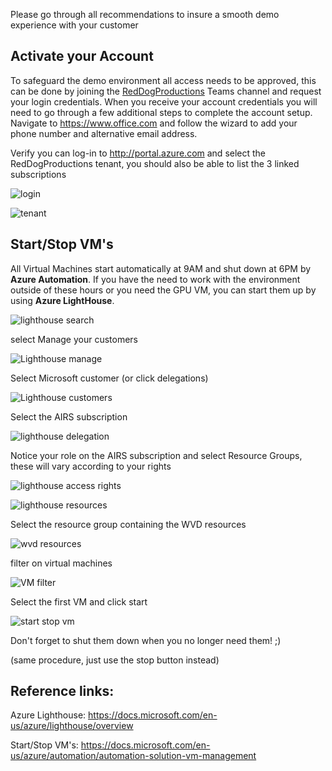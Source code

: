 Please go through all recommendations to insure a smooth demo experience with your customer

## Activate your Account

To safeguard the demo environment all access needs to be approved, this can be done by joining the [RedDogProductions](https://teams.microsoft.com/l/team/19%3a6904744e8f2943ca9d221d5988d42734%40thread.tacv2/conversations?groupId=f6174a3a-7450-417c-87a9-77c85d11aa06&tenantId=72f988bf-86f1-41af-91ab-2d7cd011db47) Teams channel and request your login credentials.
When you receive your account credentials you will need to go through a few additional steps to complete the account setup.
Navigate to https://www.office.com and follow the wizard to add your phone number and alternative email address.

Verify you can log-in to http://portal.azure.com and select the RedDogProductions tenant, you should also be able to list the 3 linked subscriptions

![login](https://chlams.blob.core.windows.net/public/reddogproductions/pics/intro/azure%20account.png)

![tenant](https://chlams.blob.core.windows.net/public/reddogproductions/pics/intro/azure%20directory.png)



## Start/Stop VM's

All Virtual Machines start automatically at 9AM and shut down at 6PM by **Azure Automation**. If you have the need to work with the environment outside of these hours or you need the GPU VM, you can start them up by using **Azure LightHouse**.

![lighthouse search](https://chlams.blob.core.windows.net/public/reddogproductions/pics/intro/lighthousesearch.png)

select Manage your customers

![Lighthouse manage](https://chlams.blob.core.windows.net/public/reddogproductions/pics/intro/lighthousemanage.png)

Select Microsoft customer (or click delegations)

![Lighthouse customers](https://chlams.blob.core.windows.net/public/reddogproductions/pics/intro/lighthousecustomers.png)

Select the AIRS subscription

![lighthouse delegation](https://chlams.blob.core.windows.net/public/reddogproductions/pics/intro/Lighthousedelegation.png)

Notice your role on the AIRS subscription and select Resource Groups, these will vary according to your rights

![lighthouse access rights](https://chlams.blob.core.windows.net/public/reddogproductions/pics/intro/lighouseaccess.png)

![lighthouse resources](https://chlams.blob.core.windows.net/public/reddogproductions/pics/intro/lighthouseresources.png)



Select the resource group containing the WVD resources

![wvd resources](https://chlams.blob.core.windows.net/public/reddogproductions/pics/intro/lighthousewvdvms.png)

filter on virtual machines

![VM filter](https://chlams.blob.core.windows.net/public/reddogproductions/pics/intro/lighthousevmfilter.png)

Select the first VM and click start

![start stop vm](https://chlams.blob.core.windows.net/public/reddogproductions/pics/intro/lighthousestartstopvm.png)



Don't forget to shut them down when you no longer need them! ;) 

(same procedure, just use the stop button instead)



## Reference links:

Azure Lighthouse: https://docs.microsoft.com/en-us/azure/lighthouse/overview

Start/Stop VM's: https://docs.microsoft.com/en-us/azure/automation/automation-solution-vm-management





